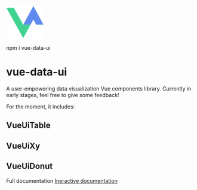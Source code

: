 ![Screenshot](public/logo.png)

npm i vue-data-ui

# vue-data-ui

A user-empowering data visualization Vue components library.
Currently in early stages, feel free to give some feedback!

For the moment, it includes:

## VueUiTable
## VueUiXy
## VueUiDonut

Full documentation
[Ineractive documentation](https://vue-data-ui.graphieros.com/)
